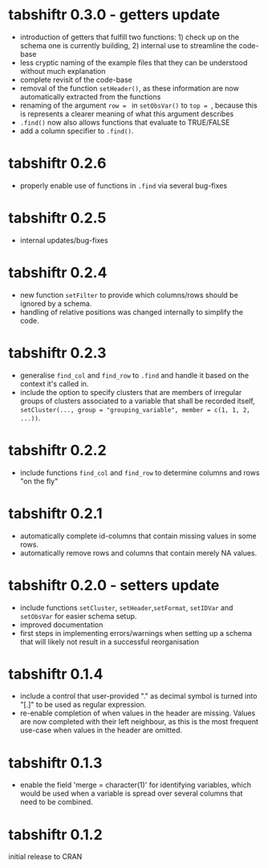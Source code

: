 # tabshiftr 0.3.0 - getters update

- introduction of getters that fulfill two functions: 1) check up on the schema one is currently building, 2) internal use to streamline the code-base
- less cryptic naming of the example files that they can be understood without much explanation
- complete revisit of the code-base
- removal of the function `setHeader()`, as these information are now automatically extracted from the functions
- renaming of the argument `row = ` in `setObsVar()` to `top = `, because this is represents a clearer meaning of what this argument describes
- `.find()` now also allows functions that evaluate to TRUE/FALSE
- add a column specifier to `.find()`.



# tabshiftr 0.2.6

- properly enable use of functions in `.find` via several bug-fixes

# tabshiftr 0.2.5

- internal updates/bug-fixes

# tabshiftr 0.2.4

- new function `setFilter` to provide which columns/rows should be ignored by a schema.
- handling of relative positions was changed internally to simplify the code.

# tabshiftr 0.2.3

- generalise `find_col` and `find_row` to `.find` and handle it based on the context it's called in.
- include the option to specify clusters that are members of irregular groups of clusters associated to a variable that shall be recorded itself, `setCluster(..., group = "grouping_variable", member = c(1, 1, 2, ...))`.

# tabshiftr 0.2.2

- include functions `find_col` and `find_row` to determine columns and rows \"on the fly\"

# tabshiftr 0.2.1

- automatically complete id-columns that contain missing values in some rows.
- automatically remove rows and columns that contain merely NA values.

# tabshiftr 0.2.0 - setters update

- include functions `setCluster`, `setHeader`,`setFormat`, `setIDVar` and `setObsVar` for easier schema setup.
- improved documentation
- first steps in implementing errors/warnings when setting up a schema that will likely not result in a successful reorganisation


# tabshiftr 0.1.4

- include a control that user-provided "." as decimal symbol is turned into "[.]" to be used as regular expression.
- re-enable completion of when values in the header are missing. Values are now completed with their left neighbour, as this is the most frequent use-case when values in the header are omitted.

# tabshiftr 0.1.3

- enable the field 'merge = character(1)' for identifying variables, which would be used when a variable is spread over several columns that need to be combined.

# tabshiftr 0.1.2

initial release to CRAN
